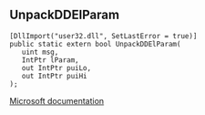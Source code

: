 ## UnpackDDElParam

```
[DllImport("user32.dll", SetLastError = true)]
public static extern bool UnpackDDElParam(
   uint msg,
   IntPtr lParam,
   out IntPtr puiLo,
   out IntPtr puiHi
);
```

[Microsoft documentation](TODO)
